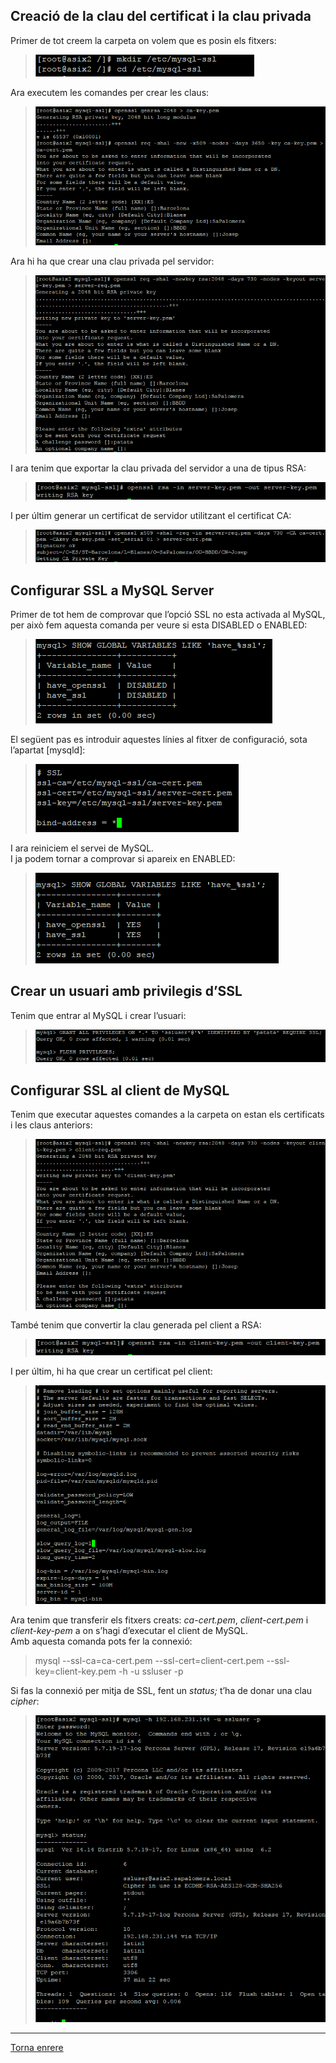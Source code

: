 ## Creació de la clau del certificat i la clau privada  
  
Primer de tot creem la carpeta on volem que es posin els fitxers:  
> ![1](https://raw.githubusercontent.com/Josep88/MP10UF2-A2/master/img/1.PNG)  

Ara executem les comandes per crear les claus:  
> ![2](https://raw.githubusercontent.com/Josep88/MP10UF2-A2/master/img/2.PNG)  

Ara hi ha que crear una clau privada pel servidor:  
> ![3](https://raw.githubusercontent.com/Josep88/MP10UF2-A2/master/img/3.PNG)  

I ara tenim que exportar la clau privada del servidor a una de tipus RSA:  
> ![4](https://raw.githubusercontent.com/Josep88/MP10UF2-A2/master/img/4.PNG)  

I per últim generar un certificat de servidor utilitzant el certificat CA:  
> ![5](https://raw.githubusercontent.com/Josep88/MP10UF2-A2/master/img/5.PNG)  
  
## Configurar SSL a MySQL Server  
  
Primer de tot hem de comprovar que l’opció SSL no esta activada al MySQL, per això fem aquesta comanda per veure si esta DISABLED o ENABLED:  
> ![6](https://raw.githubusercontent.com/Josep88/MP10UF2-A2/master/img/6.PNG)  

El següent pas es introduir aquestes línies al fitxer de configuració, sota l’apartat [mysqld]:  
> ![7](https://raw.githubusercontent.com/Josep88/MP10UF2-A2/master/img/7.PNG)  

I ara reiniciem el servei de MySQL.  
I ja podem tornar a comprovar si apareix en ENABLED:  
> ![8](https://raw.githubusercontent.com/Josep88/MP10UF2-A2/master/img/8.PNG)  
  
## Crear un usuari amb privilegis d’SSL  
  
Tenim que entrar al MySQL i crear l’usuari:  
> ![9](https://raw.githubusercontent.com/Josep88/MP10UF2-A2/master/img/9.PNG)  
  
## Configurar SSL al client de MySQL  
  
Tenim que executar aquestes comandes a la carpeta on estan els certificats i les claus anteriors:  
> ![10](https://raw.githubusercontent.com/Josep88/MP10UF2-A2/master/img/10.PNG)  

També tenim que convertir la clau generada pel client a RSA:  
> ![11](https://raw.githubusercontent.com/Josep88/MP10UF2-A2/master/img/11b.PNG)  

I per últim, hi ha que crear un certificat pel client:  
> ![12](https://raw.githubusercontent.com/Josep88/MP10UF2-A2/master/img/12b.PNG)  

Ara tenim que transferir els fitxers creats: _ca-cert.pem_, _client-cert.pem_ i _client-key-pem_ a on s’hagi d’executar el client de MySQL.  
Amb aquesta comanda pots fer la connexió:  
> mysql --ssl-ca=ca-cert.pem --ssl-cert=client-cert.pem --ssl-key=client-key.pem -h <mysql-server-ip-address> -u ssluser -p  

Si fas la connexió per mitja de SSL, fent un _status;_ t’ha de donar una clau _cipher_:  
> ![13](https://raw.githubusercontent.com/Josep88/MP10UF2-A2/master/img/13b.PNG)  


***
[Torna enrere](https://github.com/Josep88/MP10UF2-A2)
